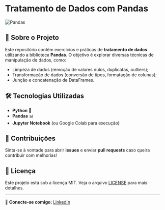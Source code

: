 # Tratamento de Dados com Pandas

![Pandas](https://upload.wikimedia.org/wikipedia/commons/e/ed/Pandas_logo.svg)

## 📌 Sobre o Projeto
Este repositório contém exercícios e práticas de **tratamento de dados** utilizando a biblioteca **Pandas**. O objetivo é explorar diversas técnicas de manipulação de dados, como:

- Limpeza de dados (remoção de valores nulos, duplicatas, outliers);
- Transformação de dados (conversão de tipos, formatação de colunas);
- Junção e concatenação de DataFrames.

## 🛠 Tecnologias Utilizadas
- **Python** 🐍
- **Pandas** 📊
- **Jupyter Notebook** (ou Google Colab para execução)

## 🤝 Contribuições
Sinta-se à vontade para abrir **issues** e enviar **pull requests** caso queira contribuir com melhorias!

## 📜 Licença
Este projeto está sob a licença MIT. Veja o arquivo [LICENSE](LICENSE) para mais detalhes.

---
🔗 **Conecte-se comigo:** [LinkedIn](https://www.linkedin.com/in/flaviano-junior)

